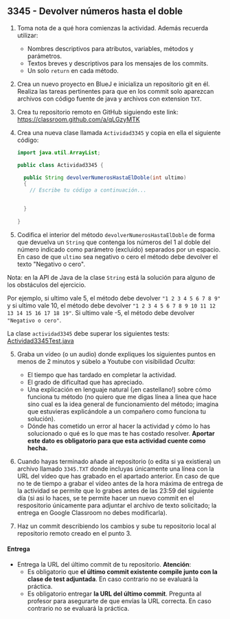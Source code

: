 ## 3345 - Devolver números hasta el doble

1. Toma nota de a qué hora comienzas la actividad. Además recuerda utilizar:
   * Nombres descriptivos para atributos, variables, métodos y parámetros.
   * Textos breves y descriptivos para los mensajes de los commits.
   * Un solo `return` en cada método.

2. Crea un nuevo proyecto en BlueJ e inicializa un repositorio git en él. Realiza las tareas pertinentes para que en los commit solo aparezcan archivos con código fuente de java y archivos con extension `TXT`.

3. Crea tu repositorio remoto en GitHub siguiendo este link: https://classroom.github.com/a/qLGzyMTK

5. Crea una nueva clase llamada `Actividad3345` y copia en ella el siguiente código: 

      ```java
      import java.util.ArrayList;
      
      public class Actividad3345 {
      
        public String devolverNumerosHastaElDoble(int ultimo) 
        {
          // Escribe tu código a continuación...


        }
          
      }
      ```

4. Codifica el interior del método `devolverNumerosHastaElDoble` de forma que devuelva un `String` que contenga los números del 1 al doble del número indicado como parámetro (excluido) separados por un espacio. En caso de que `ultimo` sea negativo o cero el método debe devolver el texto "Negativo o cero".

  Nota: en la API de Java de la clase `String` está la solución para alguno de los obstáculos del ejercicio.

  Por ejemplo, si ultimo vale 5, el método debe devolver `"1 2 3 4 5 6 7 8 9"` y si ultimo vale 10, el método debe devolver `"1 2 3 4 5 6 7 8 9 10 11 12 13 14 15 16 17 18 19"`. Si ultimo vale -5, el método debe devolver `"Negativo o cero"`.
  
  La clase `actividad3345` debe superar los siguientes tests: [Actividad3345Test.java](https://gist.github.com/miguelbayon/b6fbb7d3b20151de60a9a21d048c0e3e)

5. Graba un vídeo (o un audio) donde expliques los siguientes puntos en menos de 2 minutos y súbelo a Youtube con visibilidad *Oculta*:
    - El tiempo que has tardado en completar la actividad.
    - El grado de dificultad que has apreciado.
    - Una explicación en lenguaje natural (¡en castellano!) sobre cómo funciona tu método (no quiero que me digas línea a linea que hace sino cual es la idea general de funcionamiento del método; imagina que estuvieras explicándole a un compañero como funciona tu solución). 
    - Dónde has cometido un error al hacer la actividad y cómo lo has solucionado o qué es lo que mas te has costado resolver. **Aportar este dato es obligatorio para que esta actividad cuente como hecha.**

5. Cuando hayas terminado añade al repositorio (o edita si ya existiera) un archivo llamado `3345.TXT` donde incluyas únicamente una línea con la URL del vídeo que has grabado en el apartado anterior. En caso de que no te de tiempo a grabar el vídeo antes de la hora máxima de entrega de la actividad se permite que lo grabes antes de las 23:59 del siguiente día (si asi lo haces, se te permite hacer un nuevo commit en el respositorio únicamente para adjuntar el archivo de texto solicitado; la entrega en Google Classroom no debes modificarla).

6. Haz un commit describiendo los cambios y sube tu repositorio local al repositorio remoto creado en el punto 3.

#### Entrega

* Entrega la URL del último commit de tu repositorio. __Atención__: 
  * Es obligatorio que __el último commit existente compile junto con la clase de test adjuntada__. En caso contrario no se evaluará la práctica.
  * Es obligatorio entregar __la URL del último commit__. Pregunta al profesor para asegurarte de que envías la URL correcta. En caso contrario no se evaluará la práctica.
